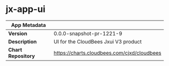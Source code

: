 # jx-app-ui

|App Metadata||
|---|---|
| **Version** | 0.0.0-snapshot-pr-1221-9 |
| **Description** | UI for the CloudBees Jxui V3 product |
| **Chart Repository** | https://charts.cloudbees.com/cjxd/cloudbees |
